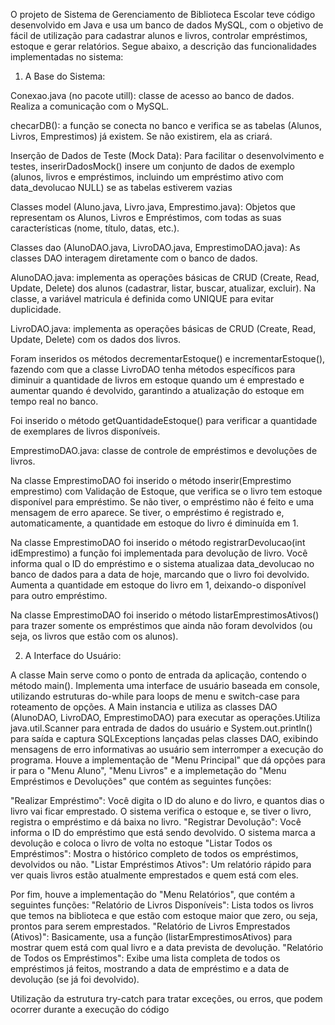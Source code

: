  O projeto de Sistema de Gerenciamento de Biblioteca Escolar teve código desenvolvido em Java e usa um banco de dados MySQL, com o objetivo de fácil de utilização para cadastrar 
 alunos e livros, controlar empréstimos, estoque e gerar relatórios. Segue abaixo, a descrição das funcionalidades implementadas no sistema:
 1. A Base do Sistema:

Conexao.java (no pacote utill): classe de acesso ao banco de dados. Realiza a comunicação com o MySQL.

checarDB(): a função se conecta no banco e verifica se as tabelas (Alunos, Livros, Emprestimos) já existem. Se não existirem, ela as criará.

Inserção de Dados de Teste (Mock Data): Para facilitar o desenvolvimento e testes, inserirDadosMock() insere um conjunto de dados de exemplo (alunos, livros e empréstimos, incluindo um 
empréstimo ativo com data_devolucao NULL) se as tabelas estiverem vazias

Classes model (Aluno.java, Livro.java, Emprestimo.java): Objetos que representam os Alunos, Livros e Empréstimos, com todas as suas características (nome, título, datas, etc.). 

Classes dao (AlunoDAO.java, LivroDAO.java, EmprestimoDAO.java): As classes DAO interagem diretamente com o banco de dados.

AlunoDAO.java: implementa as operações básicas de CRUD (Create, Read, Update, Delete) dos alunos (cadastrar, listar, buscar, atualizar, excluir). Na classe, a variável matricula é 
definida como UNIQUE para evitar duplicidade.

LivroDAO.java: implementa as operações básicas de CRUD (Create, Read, Update, Delete) com os dados dos livros.

Foram inseridos os métodos decrementarEstoque() e incrementarEstoque(), fazendo com que a classe LivroDAO tenha métodos específicos para diminuir a quantidade de livros em estoque
quando um é emprestado e aumentar quando é devolvido, garantindo a atualização do estoque em tempo real no banco.

Foi inserido o método getQuantidadeEstoque() para verificar a quantidade de exemplares de livros disponíveis.

EmprestimoDAO.java: classe de controle de empréstimos e devoluções de livros.

Na classe EmprestimoDAO foi inserido o método inserir(Emprestimo emprestimo) com Validação de Estoque, que verifica se o livro tem estoque disponível para empréstimo. Se não tiver, o 
empréstimo não é feito e uma mensagem de erro aparece. Se tiver, o empréstimo é registrado e, automaticamente, a quantidade em estoque do livro é diminuída em 1. 

Na classe EmprestimoDAO foi inserido o método registrarDevolucao(int idEmprestimo) a função foi implementada para devolução de livro. Você informa qual o ID do empréstimo e o sistema
atualizaa data_devolucao no banco de dados para a data de hoje, marcando que o livro foi devolvido. Aumenta a quantidade em estoque do livro em 1, deixando-o disponível para outro empréstimo. 

Na classe EmprestimoDAO foi inserido o método listarEmprestimosAtivos() para trazer somente os empréstimos que ainda não foram devolvidos (ou seja, os livros que estão com os alunos).

2. A Interface do Usuário:

A classe Main serve como o ponto de entrada da aplicação, contendo o método main(). Implementa uma interface de usuário baseada em console, utilizando estruturas do-while para 
loops de menu e switch-case para roteamento de opções. A Main instancia e utiliza as classes DAO (AlunoDAO, LivroDAO, EmprestimoDAO) para executar as operações.Utiliza java.util.Scanner 
para entrada de dados do usuário e System.out.println() para saída e captura SQLExceptions lançadas pelas classes DAO, exibindo mensagens de erro informativas ao usuário sem interromper
a execução do programa. Houve a implementação de "Menu Principal" que dá opções para ir para o "Menu Aluno", "Menu Livros" e a implemetação do "Menu Empréstimos e Devoluções"
que contém as seguintes funções:

"Realizar Empréstimo": Você digita o ID do aluno e do livro, e quantos dias o livro vai ficar emprestado. O sistema verifica o estoque e, se tiver o livro, registra o empréstimo e dá baixa no livro.
"Registrar Devolução": Você informa o ID do empréstimo que está sendo devolvido. O sistema marca a devolução e coloca o livro de volta no estoque
"Listar Todos os Empréstimos": Mostra o histórico completo de todos os empréstimos, devolvidos ou não.
"Listar Empréstimos Ativos": Um relatório rápido para ver quais livros estão atualmente emprestados e quem está com eles.

Por fim, houve a implementação do "Menu Relatórios", que contém a seguintes funções:
"Relatório de Livros Disponíveis": Lista todos os livros que temos na biblioteca e que estão com estoque maior que zero, ou seja, prontos para serem emprestados.
"Relatório de Livros Emprestados (Ativos)": Basicamente, usa a função (listarEmprestimosAtivos) para mostrar quem está com qual livro e a data prevista de devolução.
"Relatório de Todos os Empréstimos": Exibe uma lista completa de todos os empréstimos já feitos, mostrando a data de empréstimo e a data de devolução (se já foi devolvido).

Utilização da estrutura try-catch para tratar exceções, ou erros, que podem ocorrer durante a execução do código

